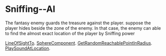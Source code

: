 # Sniffing--AI
The fantasy enemy guards the treasure against the player.
suppose the player hides beside the zone of the enemy. In that case, the enemy can able to find the almost exact location of the player by Sniffing power

[LineOfSightTo](https://docs.unrealengine.com/5.0/en-US/API/Runtime/Engine/GameFramework/AController/LineOfSightTo/).
[SphereComponent](https://docs.unrealengine.com/4.27/en-US/API/Runtime/Engine/Components/USphereComponent/).
[GetRandomReachablePointInRadius](https://docs.unrealengine.com/5.0/en-US/API/Runtime/NavigationSystem/UNavigationSystemV1/GetRandomReachablePointInRadius/1/).
[PlaySoundAtLocation](https://docs.unrealengine.com/5.0/en-US/API/Runtime/Engine/Kismet/UGameplayStatics/PlaySoundAtLocation/2/).
             
             
